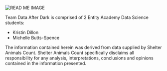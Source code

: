 ![READ ME IMAGE](https://user-images.githubusercontent.com/89874584/163736197-4d99505b-9cb6-4620-9dd9-bd9f10104949.jpg)

Team Data After Dark is comprised of 2 Entity Academy Data Science students:
* Kristin Dillon
* Michelle Butts-Spence

The information contained herein was derived from data supplied by Shelter Animals Count. Shelter Animals Count specifically disclaims all responsibility for any analysis, interpretations, conclusions and opinions contained in the information presented.
